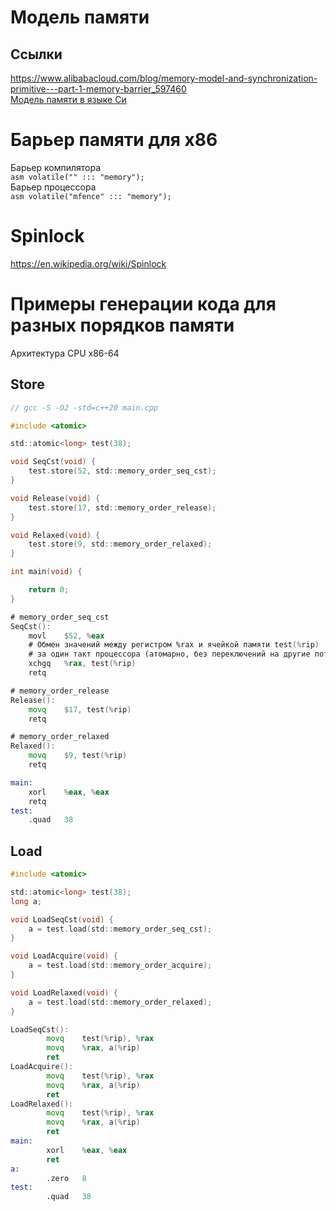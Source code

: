 # Модель памяти

## Ссылки
https://www.alibabacloud.com/blog/memory-model-and-synchronization-primitive---part-1-memory-barrier_597460  
[Модель памяти в языке Си](https://gcc.gnu.org/onlinedocs/gcc/_005f_005fatomic-Builtins.html#_005f_005fatomic-Builtins)  

# Барьер памяти для x86
Барьер компилятора  
```asm volatile("" ::: "memory");```  
Барьер процессора  
```asm volatile("mfence" ::: "memory");```  

# Spinlock
https://en.wikipedia.org/wiki/Spinlock  

# Примеры генерации кода для разных порядков памяти
Архитектура CPU x86-64
## Store
```c
// gcc -S -O2 -std=c++20 main.cpp

#include <atomic>

std::atomic<long> test(38);

void SeqCst(void) {
    test.store(52, std::memory_order_seq_cst);
}

void Release(void) {
    test.store(17, std::memory_order_release);
}

void Relaxed(void) {
    test.store(9, std::memory_order_relaxed);
}

int main(void) {

    return 0;
}
```
```asm
# memory_order_seq_cst
SeqCst():
    movl    $52, %eax
    # Обмен значений между регистром %rax и ячейкой памяти test(%rip)
    # за один такт процессора (атомарно, без переключений на другие потоки).
    xchgq   %rax, test(%rip)
    retq

# memory_order_release
Release():
    movq    $17, test(%rip)
    retq

# memory_order_relaxed
Relaxed():
    movq    $9, test(%rip)
    retq

main:
    xorl    %eax, %eax
    retq
test:
    .quad   38
```
## Load
```c
#include <atomic>

std::atomic<long> test(38);
long a;

void LoadSeqCst(void) {
    a = test.load(std::memory_order_seq_cst);
}

void LoadAcquire(void) {
    a = test.load(std::memory_order_acquire);
}

void LoadRelaxed(void) {
    a = test.load(std::memory_order_relaxed);
}
```
```asm
LoadSeqCst():
        movq    test(%rip), %rax
        movq    %rax, a(%rip)
        ret
LoadAcquire():
        movq    test(%rip), %rax
        movq    %rax, a(%rip)
        ret
LoadRelaxed():
        movq    test(%rip), %rax
        movq    %rax, a(%rip)
        ret
main:
        xorl    %eax, %eax
        ret
a:
        .zero   8
test:
        .quad   38
```
